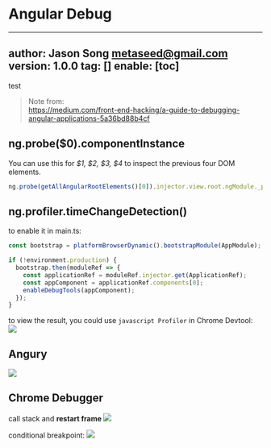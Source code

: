 # Angular Debug
---
author: Jason Song <metaseed@gmail.com>
version: 1.0.0
tag: []
enable: [toc]
---
test

> Note from:   
https://medium.com/front-end-hacking/a-guide-to-debugging-angular-applications-5a36bd88b4cf

## ng.probe($0).componentInstance
You can use this for *$1, $2, $3, $4* to inspect the previous four DOM elements.
```js
ng.probe(getAllAngularRootElements()[0]).injector.view.root.ngModule._providers
```



## ng.profiler.timeChangeDetection()
to enable it in main.ts:  
```js {5-7}
const bootstrap = platformBrowserDynamic().bootstrapModule(AppModule);

if (!environment.production) {
  bootstrap.then(moduleRef => {
    const applicationRef = moduleRef.injector.get(ApplicationRef);
    const appComponent = applicationRef.components[0];
    enableDebugTools(appComponent);
  });
}
```

to view the result, you could use `javascript Profiler` in Chrome Devtool:
![](https://cdn-images-1.medium.com/max/1000/1*iHoxgBHiGM85lZskVHjGtg.png)

## Angury
![](https://cdn-images-1.medium.com/max/1000/1*HyfbXNfZhGL-7kM7z9yBxQ.jpeg)

## Chrome Debugger
call stack and **restart frame**
![](https://cdn-images-1.medium.com/max/800/1*wOO5wM-0tsXxpNiouveIfw.gif)

conditional breakpoint: 
![](https://cdn-images-1.medium.com/max/800/1*IHNdZ56AOpUu46L9E-TIfg.gif)

